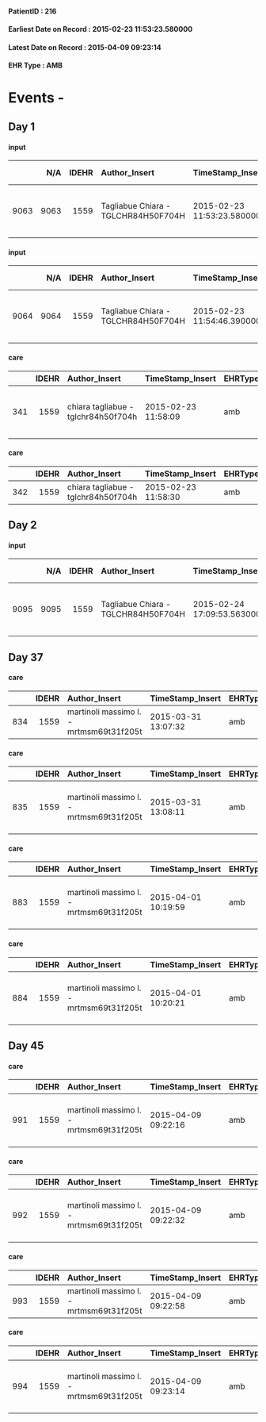
#### PatientID : 216
#### Earliest Date on Record : 2015-02-23 11:53:23.580000
#### Latest Date on Record : 2015-04-09 09:23:14
#### EHR Type : AMB

# Events - 

## Day 1

#### input
|      |    N/A |   IDEHR | Author_Insert                       | TimeStamp_Insert           | EHRType   |   PatientID |   IDDigitalSignDocument | persone_vicine   |   Unnamed: 0_x.1 |   IDANAMNESI_SOCIALE | Patient   | FamigliaAltro   | Paziente_T   | FamigliaAltro_T   |   Non_Rilevabile_x.1 | Note_Non_Rilevabile_x.1   | opt_Problemi   | chk_contr_sintomi   | opt_paziente_a   | opt_famiglia_a   | opt_adeguatezza   | opt_paziente_solo   | ds_note_con                                                   | opt_presente_assente   | Presenza_minori   | Caregiver_principale   | ds_familiari_coinv               | opt_necessario   | opt_risorse_ec   | opt_paziente_psi   | opt_Ins_vol   | opt_inv_civile   |   invalidita_perc | Needs     | Domestic partnership   | opt_famiglia_psi   |
|-----:|-------:|--------:|:------------------------------------|:---------------------------|:----------|------------:|------------------------:|:-----------------|-----------------:|---------------------:|:----------|:----------------|:-------------|:------------------|---------------------:|:--------------------------|:---------------|:--------------------|:-----------------|:-----------------|:------------------|:--------------------|:--------------------------------------------------------------|:-----------------------|:------------------|:-----------------------|:---------------------------------|:-----------------|:-----------------|:-------------------|:--------------|:-----------------|------------------:|:----------|:-----------------------|:-------------------|
| 9063 |   9063 |    1559 | Tagliabue Chiara - TGLCHR84H50F704H | 2015-02-23 11:53:23.580000 | AMB       |         216 |                   22810 | N/A              |              364 |                  231 | Si#1      | Si#1            | Si#1         | Si#1              |                    0 | NR                        | No#0           | controllo sintomi#0 | Congruenti#1     | Congruenti#1     | Si#1              | No#0                | Vive presso il domicilio della figlia Maria di 68 aa, vedova. | Presente#1             | No#0              | daughter               | La figlia Teresa vive a Ravenna. | No#0             | Adeguate#1       | No#0               | No#0          | Si#1             |               100 | Clinici#0 | Figli#2                | No#0               |

#### input
|      |    N/A |   IDEHR | Author_Insert                       | TimeStamp_Insert           | EHRType   |   PatientID |   IDDigitalSignDocument | persone_vicine   |   Unnamed: 0_x.1 |   IDANAMNESI_SOCIALE | Patient   | FamigliaAltro   | Paziente_T   | FamigliaAltro_T   |   Non_Rilevabile_x.1 | Note_Non_Rilevabile_x.1   | opt_Problemi   | chk_contr_sintomi   | opt_paziente_a   | opt_famiglia_a   | opt_adeguatezza   | opt_paziente_solo   | ds_note_con                                                   | opt_presente_assente   | Presenza_minori   | Caregiver_principale   | ds_familiari_coinv               | opt_necessario   | opt_risorse_ec   | opt_paziente_psi   | opt_Ins_vol   | opt_inv_civile   |   invalidita_perc | Needs     | Domestic partnership   | opt_famiglia_psi   |
|-----:|-------:|--------:|:------------------------------------|:---------------------------|:----------|------------:|------------------------:|:-----------------|-----------------:|---------------------:|:----------|:----------------|:-------------|:------------------|---------------------:|:--------------------------|:---------------|:--------------------|:-----------------|:-----------------|:------------------|:--------------------|:--------------------------------------------------------------|:-----------------------|:------------------|:-----------------------|:---------------------------------|:-----------------|:-----------------|:-------------------|:--------------|:-----------------|------------------:|:----------|:-----------------------|:-------------------|
| 9064 |   9064 |    1559 | Tagliabue Chiara - TGLCHR84H50F704H | 2015-02-23 11:54:46.390000 | AMB       |         216 |                   22811 | N/A              |              365 |                  232 | Si#1      | Si#1            | Si#1         | Si#1              |                    0 | NR                        | No#0           | controllo sintomi#0 | Congruenti#1     | Congruenti#1     | Si#1              | No#0                | Vive presso il domicilio della figlia Maria di 68 aa, vedova. | Presente#1             | No#0              | daughter               | La figlia Teresa vive a Ravenna. | No#0             | Adeguate#1       | No#0               | No#0          | Si#1             |               100 | Clinici#0 | Figli#2                | No#0               |

#### care
|     |   IDEHR | Author_Insert                       | TimeStamp_Insert    | EHRType   |   PatientID |   IDGESTIONE_AUSILI |   ds_ncons |   opt_annulla_consegna | dt_Ric_consegna     | dt_ric_cons_forn    | opt_ausilio                          |
|----:|--------:|:------------------------------------|:--------------------|:----------|------------:|--------------------:|-----------:|-----------------------:|:--------------------|:--------------------|:-------------------------------------|
| 341 |    1559 | chiara tagliabue - tglchr84h50f704h | 2015-02-23 11:58:09 | amb       |         216 |                 183 |      24577 |                      0 | 2015-02-03 00:00:00 | 2015-02-03 00:00:00 | 2 tips walker 2 wheels (walker) # 10 |

#### care
|     |   IDEHR | Author_Insert                       | TimeStamp_Insert    | EHRType   |   PatientID |   IDGESTIONE_AUSILI |   ds_ncons |   opt_annulla_consegna | dt_Ric_consegna     | dt_ric_cons_forn    | opt_ausilio            |
|----:|--------:|:------------------------------------|:--------------------|:----------|------------:|--------------------:|-----------:|-----------------------:|:--------------------|:--------------------|:-----------------------|
| 342 |    1559 | chiara tagliabue - tglchr84h50f704h | 2015-02-23 11:58:30 | amb       |         216 |                 184 |      24577 |                      0 | 2015-02-03 00:00:00 | 2015-02-03 00:00:00 | comfortable chair # 18 |


## Day 2

#### input
|      |    N/A |   IDEHR | Author_Insert                       | TimeStamp_Insert           | EHRType   |   PatientID |   IDDigitalSignDocument | persone_vicine   |   Unnamed: 0_x.1 |   IDANAMNESI_SOCIALE | Patient   | FamigliaAltro   | Paziente_T   | FamigliaAltro_T   |   Non_Rilevabile_x.1 | Note_Non_Rilevabile_x.1   | opt_Problemi   | chk_contr_sintomi   | opt_paziente_a   | opt_famiglia_a   | opt_adeguatezza   | opt_paziente_solo   | ds_note_con                                                   | opt_presente_assente   | Presenza_minori   | Caregiver_principale   | ds_familiari_coinv               | opt_necessario   | opt_risorse_ec   | opt_paziente_psi   | opt_Ins_vol   | opt_esenzione   | opt_inv_civile   |   invalidita_perc |   ds_codice_es | Needs     | Domestic partnership   | opt_indennita_acc   | opt_famiglia_psi   |
|-----:|-------:|--------:|:------------------------------------|:---------------------------|:----------|------------:|------------------------:|:-----------------|-----------------:|---------------------:|:----------|:----------------|:-------------|:------------------|---------------------:|:--------------------------|:---------------|:--------------------|:-----------------|:-----------------|:------------------|:--------------------|:--------------------------------------------------------------|:-----------------------|:------------------|:-----------------------|:---------------------------------|:-----------------|:-----------------|:-------------------|:--------------|:----------------|:-----------------|------------------:|---------------:|:----------|:-----------------------|:--------------------|:-------------------|
| 9095 |   9095 |    1559 | Tagliabue Chiara - TGLCHR84H50F704H | 2015-02-24 17:09:53.563000 | AMB       |         216 |                   23534 | N/A              |              424 |                  270 | Si#1      | Si#1            | Si#1         | Si#1              |                    0 | NR                        | No#0           | controllo sintomi#0 | Congruenti#1     | Congruenti#1     | Si#1              | No#0                | Vive presso il domicilio della figlia Maria di 68 aa, vedova. | Presente#1             | No#0              | daughter               | La figlia Teresa vive a Ravenna. | No#0             | Adeguate#1       | No#0               | No#0          | Si#1            | Si#1             |               100 |             48 | Clinici#0 | Figli#2                | Si#1                | No#0               |


## Day 37

#### care
|     |   IDEHR | Author_Insert                           | TimeStamp_Insert    | EHRType   |   PatientID |   IDGESTIONE_AUSILI |   ds_ncons |   ds_nbolla | dt_consegna         |   opt_annulla_consegna | dt_Ric_consegna     | dt_ric_cons_forn    | opt_ausilio            |
|----:|--------:|:----------------------------------------|:--------------------|:----------|------------:|--------------------:|-----------:|------------:|:--------------------|-----------------------:|:--------------------|:--------------------|:-----------------------|
| 834 |    1559 | martinoli massimo l. - mrtmsm69t31f205t | 2015-03-31 13:07:32 | amb       |         216 |                 677 |      24577 |         128 | 2015-02-04 00:00:00 |                      0 | 2015-02-03 00:00:00 | 2015-02-03 00:00:00 | comfortable chair # 21 |

#### care
|     |   IDEHR | Author_Insert                           | TimeStamp_Insert    | EHRType   |   PatientID |   IDGESTIONE_AUSILI |   ds_ncons |   ds_nbolla | dt_consegna         |   opt_annulla_consegna | dt_Ric_consegna     | dt_ric_cons_forn    | opt_ausilio                          |
|----:|--------:|:----------------------------------------|:--------------------|:----------|------------:|--------------------:|-----------:|------------:|:--------------------|-----------------------:|:--------------------|:--------------------|:-------------------------------------|
| 835 |    1559 | martinoli massimo l. - mrtmsm69t31f205t | 2015-03-31 13:08:11 | amb       |         216 |                 678 |      24577 |         128 | 2015-02-04 00:00:00 |                      0 | 2015-02-03 00:00:00 | 2015-02-03 00:00:00 | 2 tips walker 2 wheels (walker) # 10 |

#### care
|     |   IDEHR | Author_Insert                           | TimeStamp_Insert    | EHRType   |   PatientID |   IDGESTIONE_AUSILI |   ds_ncons |   opt_annulla_consegna | dt_Ric_consegna     | dt_ric_cons_forn    | opt_ausilio                                     |
|----:|--------:|:----------------------------------------|:--------------------|:----------|------------:|--------------------:|-----------:|-----------------------:|:--------------------|:--------------------|:------------------------------------------------|
| 883 |    1559 | martinoli massimo l. - mrtmsm69t31f205t | 2015-04-01 10:19:59 | amb       |         216 |                 726 |      24946 |                      0 | 2015-03-31 00:00:00 | 2015-04-01 00:00:00 | electronic articulated bed with side rails # 14 |

#### care
|     |   IDEHR | Author_Insert                           | TimeStamp_Insert    | EHRType   |   PatientID |   IDGESTIONE_AUSILI |   ds_ncons |   opt_annulla_consegna | dt_Ric_consegna     | dt_ric_cons_forn    | opt_ausilio                             |
|----:|--------:|:----------------------------------------|:--------------------|:----------|------------:|--------------------:|-----------:|-----------------------:|:--------------------|:--------------------|:----------------------------------------|
| 884 |    1559 | martinoli massimo l. - mrtmsm69t31f205t | 2015-04-01 10:20:21 | amb       |         216 |                 727 |      24946 |                      0 | 2015-03-31 00:00:00 | 2015-04-01 00:00:00 | antid air mattress with compressor # 16 |


## Day 45

#### care
|     |   IDEHR | Author_Insert                           | TimeStamp_Insert    | EHRType   |   PatientID |   IDGESTIONE_AUSILI |   ds_ncons |   ds_nritiro |   opt_annulla_consegna | dt_Ric_consegna     | dt_ric_cons_forn    | dt_ric_ritiro       | dt_ric_ritiro_forn   | opt_ausilio                             |
|----:|--------:|:----------------------------------------|:--------------------|:----------|------------:|--------------------:|-----------:|-------------:|-----------------------:|:--------------------|:--------------------|:--------------------|:---------------------|:----------------------------------------|
| 991 |    1559 | martinoli massimo l. - mrtmsm69t31f205t | 2015-04-09 09:22:16 | amb       |         216 |                 834 |      24946 |        25005 |                      0 | 2015-03-31 00:00:00 | 2015-04-01 00:00:00 | 2015-04-09 00:00:00 | 2015-04-09 00:00:00  | antid air mattress with compressor # 16 |

#### care
|     |   IDEHR | Author_Insert                           | TimeStamp_Insert    | EHRType   |   PatientID |   IDGESTIONE_AUSILI |   ds_ncons |   ds_nritiro |   opt_annulla_consegna | dt_Ric_consegna     | dt_ric_cons_forn    | dt_ric_ritiro       | dt_ric_ritiro_forn   | opt_ausilio                                     |
|----:|--------:|:----------------------------------------|:--------------------|:----------|------------:|--------------------:|-----------:|-------------:|-----------------------:|:--------------------|:--------------------|:--------------------|:---------------------|:------------------------------------------------|
| 992 |    1559 | martinoli massimo l. - mrtmsm69t31f205t | 2015-04-09 09:22:32 | amb       |         216 |                 835 |      24946 |        25005 |                      0 | 2015-03-31 00:00:00 | 2015-04-01 00:00:00 | 2015-04-09 00:00:00 | 2015-04-09 00:00:00  | electronic articulated bed with side rails # 14 |

#### care
|     |   IDEHR | Author_Insert                           | TimeStamp_Insert    | EHRType   |   PatientID |   IDGESTIONE_AUSILI |   ds_ncons |   ds_nbolla | dt_consegna         |   ds_nritiro |   opt_annulla_consegna | dt_Ric_consegna     | dt_ric_cons_forn    | dt_ric_ritiro       | dt_ric_ritiro_forn   | opt_ausilio            |
|----:|--------:|:----------------------------------------|:--------------------|:----------|------------:|--------------------:|-----------:|------------:|:--------------------|-------------:|-----------------------:|:--------------------|:--------------------|:--------------------|:---------------------|:-----------------------|
| 993 |    1559 | martinoli massimo l. - mrtmsm69t31f205t | 2015-04-09 09:22:58 | amb       |         216 |                 836 |      24577 |         128 | 2015-02-04 00:00:00 |        25005 |                      0 | 2015-02-03 00:00:00 | 2015-02-03 00:00:00 | 2015-04-09 00:00:00 | 2015-04-09 00:00:00  | comfortable chair # 21 |

#### care
|     |   IDEHR | Author_Insert                           | TimeStamp_Insert    | EHRType   |   PatientID |   IDGESTIONE_AUSILI |   ds_ncons |   ds_nbolla | dt_consegna         |   ds_nritiro |   opt_annulla_consegna | dt_Ric_consegna     | dt_ric_cons_forn    | dt_ric_ritiro       | dt_ric_ritiro_forn   | opt_ausilio                          |
|----:|--------:|:----------------------------------------|:--------------------|:----------|------------:|--------------------:|-----------:|------------:|:--------------------|-------------:|-----------------------:|:--------------------|:--------------------|:--------------------|:---------------------|:-------------------------------------|
| 994 |    1559 | martinoli massimo l. - mrtmsm69t31f205t | 2015-04-09 09:23:14 | amb       |         216 |                 837 |      24577 |         128 | 2015-02-04 00:00:00 |        25005 |                      0 | 2015-02-03 00:00:00 | 2015-02-03 00:00:00 | 2015-04-09 00:00:00 | 2015-04-09 00:00:00  | 2 tips walker 2 wheels (walker) # 10 |


